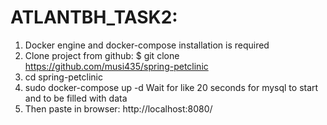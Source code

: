 # ATLANTBH_TASK2:

1. Docker engine and docker-compose installation is required
2. Clone project from github:
$ git clone https://github.com/musi435/spring-petclinic
3. cd spring-petclinic
4. sudo docker-compose up -d
Wait for like 20 seconds for mysql to start and to be filled with data
5. Then paste in browser: http://localhost:8080/




